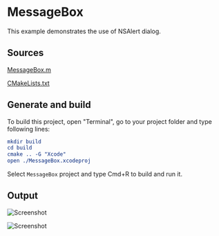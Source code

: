# MessageBox

This example demonstrates the use of NSAlert dialog.

## Sources

[MessageBox.m](MessageBox.m)

[CMakeLists.txt](CMakeLists.txt)

## Generate and build

To build this project, open "Terminal", go to your project folder and type following lines:

``` cmake
mkdir build
cd build
cmake .. -G "Xcode"
open ./MessageBox.xcodeproj
```

Select `MessageBox` project and type Cmd+R to build and run it.

## Output

![Screenshot](../../../docs/Pictures/MessageBox.png)

![Screenshot](../../../docs/Pictures/MessageBoxDark.png)
